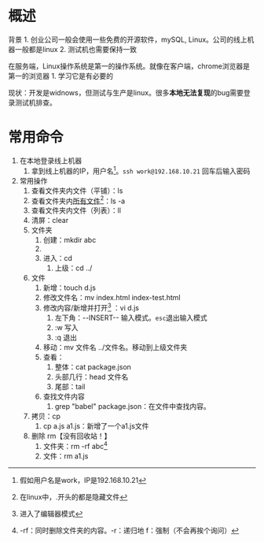 # 概述
背景
	1. 创业公司一般会使用一些免费的开源软件，mySQL, Linux。公司的线上机器一般都是linux
	2. 测试机也需要保持一致

在服务端，Linux操作系统是第一的操作系统。就像在客户端，chrome浏览器是第一的浏览器
	1. 学习它是有必要的

现状：开发是widnows，但测试与生产是linux。很多**本地无法复现**的bug需要登录测试机排查。
# 常用命令
1. 在本地登录线上机器
	1. 拿到线上机器的IP，用户名[^1]。`ssh work@192.168.10.21` 回车后输入密码
2. 常用操作
	1. 查看文件夹内文件（平铺）：ls
	2. 查看文件夹内<u>所有文件</u>[^2]：ls -a
	3. 查看文件夹内文件（列表）：ll
	4. 清屏：clear
	5. 文件夹
		1. 创建：mkdir abc
		2. 
		3. 进入：cd
			1. 上级：cd ../
	6. 文件
		1. 新增：touch d.js
		3. 修改文件名：mv index.html index-test.html
		2. 修改内容/新增并打开[^4] ：vi d.js
			1. 左下角：--INSERT-- 输入模式。`esc`退出输入模式
			2. :w   写入
			3. :q   退出
		4. 移动：mv 文件名 ../文件名。移动到上级文件夹
		5. 查看：
			1. 整体：cat package.json
			2. 头部几行：head 文件名
			3. 尾部：tail
		6. 查找文件内容
			1. grep "babel" package.json：在文件中查找内容。
	7. 拷贝：cp
		1. cp a.js a1.js：新增了一个a1.js文件
	8. 删除 rm【没有回收站！】
		1. 文件夹：rm -rf abc[^3] 
		2. 文件：rm a1.js

[^1]: 假如用户名是work，IP是192.168.10.21
[^2]: 在linux中，.开头的都是隐藏文件
[^3]: -rf：同时删除文件夹的内容。-r：递归地  f：强制（不会再挨个询问）
[^4]: 进入了编辑器模式